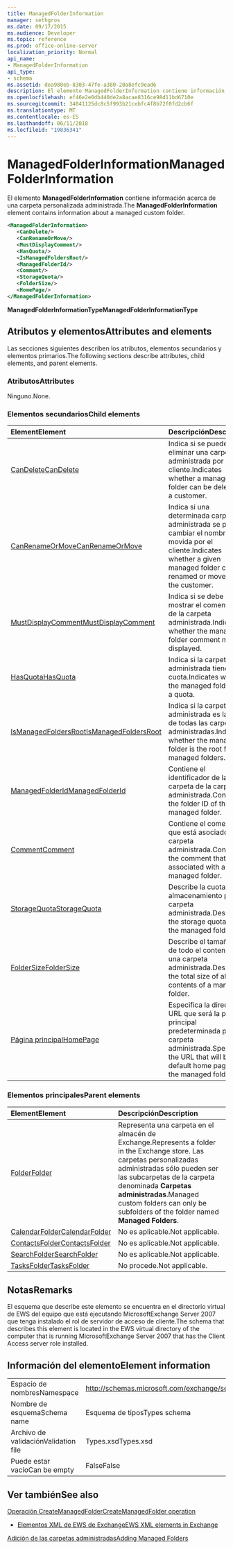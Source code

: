 ```yaml
---
title: ManagedFolderInformation
manager: sethgros
ms.date: 09/17/2015
ms.audience: Developer
ms.topic: reference
ms.prod: office-online-server
localization_priority: Normal
api_name:
- ManagedFolderInformation
api_type:
- schema
ms.assetid: dea980eb-8303-47fe-a380-20a8efc9ead6
description: El elemento ManagedFolderInformation contiene información acerca de una carpeta personalizada administrada.
ms.openlocfilehash: ef46e2e0db440de2a8acae8316ce98d11bd6710e
ms.sourcegitcommit: 34041125dc8c5f993b21cebfc4f8b72f0fd2cb6f
ms.translationtype: MT
ms.contentlocale: es-ES
ms.lasthandoff: 06/11/2018
ms.locfileid: "19836341"
---
```

# <a name="managedfolderinformation"></a><span data-ttu-id="a9074-103">ManagedFolderInformation</span><span class="sxs-lookup"><span data-stu-id="a9074-103">ManagedFolderInformation</span></span>

<span data-ttu-id="a9074-104">El elemento **ManagedFolderInformation** contiene información acerca de una carpeta personalizada administrada.</span><span class="sxs-lookup"><span data-stu-id="a9074-104">The **ManagedFolderInformation** element contains information about a managed custom folder.</span></span> 
  
```xml
<ManagedFolderInformation>
   <CanDelete/>
   <CanRenameOrMove/>
   <MustDisplayComment/>
   <HasQuota/>
   <IsManagedFoldersRoot/>
   <ManagedFolderId/>
   <Comment/>
   <StorageQuota/>
   <FolderSize/>
   <HomePage/>
</ManagedFolderInformation>
```

 <span data-ttu-id="a9074-105">**ManagedFolderInformationType**</span><span class="sxs-lookup"><span data-stu-id="a9074-105">**ManagedFolderInformationType**</span></span>
## <a name="attributes-and-elements"></a><span data-ttu-id="a9074-106">Atributos y elementos</span><span class="sxs-lookup"><span data-stu-id="a9074-106">Attributes and elements</span></span>

<span data-ttu-id="a9074-107">Las secciones siguientes describen los atributos, elementos secundarios y elementos primarios.</span><span class="sxs-lookup"><span data-stu-id="a9074-107">The following sections describe attributes, child elements, and parent elements.</span></span>
  
### <a name="attributes"></a><span data-ttu-id="a9074-108">Atributos</span><span class="sxs-lookup"><span data-stu-id="a9074-108">Attributes</span></span>

<span data-ttu-id="a9074-109">Ninguno.</span><span class="sxs-lookup"><span data-stu-id="a9074-109">None.</span></span>
  
### <a name="child-elements"></a><span data-ttu-id="a9074-110">Elementos secundarios</span><span class="sxs-lookup"><span data-stu-id="a9074-110">Child elements</span></span>

|<span data-ttu-id="a9074-111">**Element**</span><span class="sxs-lookup"><span data-stu-id="a9074-111">**Element**</span></span>|<span data-ttu-id="a9074-112">**Descripción**</span><span class="sxs-lookup"><span data-stu-id="a9074-112">**Description**</span></span>|
|:-----|:-----|
|[<span data-ttu-id="a9074-113">CanDelete</span><span class="sxs-lookup"><span data-stu-id="a9074-113">CanDelete</span></span>](candelete.md) <br/> |<span data-ttu-id="a9074-114">Indica si se puede eliminar una carpeta administrada por un cliente.</span><span class="sxs-lookup"><span data-stu-id="a9074-114">Indicates whether a managed folder can be deleted by a customer.</span></span>  <br/> |
|[<span data-ttu-id="a9074-115">CanRenameOrMove</span><span class="sxs-lookup"><span data-stu-id="a9074-115">CanRenameOrMove</span></span>](canrenameormove.md) <br/> |<span data-ttu-id="a9074-116">Indica si una determinada carpeta administrada se puede cambiar el nombre o movida por el cliente.</span><span class="sxs-lookup"><span data-stu-id="a9074-116">Indicates whether a given managed folder can be renamed or moved by the customer.</span></span>  <br/> |
|[<span data-ttu-id="a9074-117">MustDisplayComment</span><span class="sxs-lookup"><span data-stu-id="a9074-117">MustDisplayComment</span></span>](mustdisplaycomment.md) <br/> |<span data-ttu-id="a9074-118">Indica si se debe mostrar el comentario de la carpeta administrada.</span><span class="sxs-lookup"><span data-stu-id="a9074-118">Indicates whether the managed folder comment must be displayed.</span></span>  <br/> |
|[<span data-ttu-id="a9074-119">HasQuota</span><span class="sxs-lookup"><span data-stu-id="a9074-119">HasQuota</span></span>](hasquota.md) <br/> |<span data-ttu-id="a9074-120">Indica si la carpeta administrada tiene una cuota.</span><span class="sxs-lookup"><span data-stu-id="a9074-120">Indicates whether the managed folder has a quota.</span></span>  <br/> |
|[<span data-ttu-id="a9074-121">IsManagedFoldersRoot</span><span class="sxs-lookup"><span data-stu-id="a9074-121">IsManagedFoldersRoot</span></span>](ismanagedfoldersroot.md) <br/> |<span data-ttu-id="a9074-122">Indica si la carpeta administrada es la raíz de todas las carpetas administradas.</span><span class="sxs-lookup"><span data-stu-id="a9074-122">Indicates whether the managed folder is the root for all managed folders.</span></span>  <br/> |
|[<span data-ttu-id="a9074-123">ManagedFolderId</span><span class="sxs-lookup"><span data-stu-id="a9074-123">ManagedFolderId</span></span>](managedfolderid.md) <br/> |<span data-ttu-id="a9074-124">Contiene el identificador de la carpeta de la carpeta administrada.</span><span class="sxs-lookup"><span data-stu-id="a9074-124">Contains the folder ID of the managed folder.</span></span>  <br/> |
|[<span data-ttu-id="a9074-125">Comment</span><span class="sxs-lookup"><span data-stu-id="a9074-125">Comment</span></span>](comment.md) <br/> |<span data-ttu-id="a9074-126">Contiene el comentario que está asociado a una carpeta administrada.</span><span class="sxs-lookup"><span data-stu-id="a9074-126">Contains the comment that is associated with a managed folder.</span></span>  <br/> |
|[<span data-ttu-id="a9074-127">StorageQuota</span><span class="sxs-lookup"><span data-stu-id="a9074-127">StorageQuota</span></span>](storagequota.md) <br/> |<span data-ttu-id="a9074-128">Describe la cuota de almacenamiento para la carpeta administrada.</span><span class="sxs-lookup"><span data-stu-id="a9074-128">Describes the storage quota for the managed folder.</span></span>  <br/> |
|[<span data-ttu-id="a9074-129">FolderSize</span><span class="sxs-lookup"><span data-stu-id="a9074-129">FolderSize</span></span>](foldersize.md) <br/> |<span data-ttu-id="a9074-130">Describe el tamaño total de todo el contenido de una carpeta administrada.</span><span class="sxs-lookup"><span data-stu-id="a9074-130">Describes the total size of all the contents of a managed folder.</span></span>  <br/> |
|[<span data-ttu-id="a9074-131">Página principal</span><span class="sxs-lookup"><span data-stu-id="a9074-131">HomePage</span></span>](homepage.md) <br/> |<span data-ttu-id="a9074-132">Especifica la dirección URL que será la página principal predeterminada para la carpeta administrada.</span><span class="sxs-lookup"><span data-stu-id="a9074-132">Specifies the URL that will be the default home page for the managed folder.</span></span>  <br/> |
   
### <a name="parent-elements"></a><span data-ttu-id="a9074-133">Elementos principales</span><span class="sxs-lookup"><span data-stu-id="a9074-133">Parent elements</span></span>

|<span data-ttu-id="a9074-134">**Element**</span><span class="sxs-lookup"><span data-stu-id="a9074-134">**Element**</span></span>|<span data-ttu-id="a9074-135">**Descripción**</span><span class="sxs-lookup"><span data-stu-id="a9074-135">**Description**</span></span>|
|:-----|:-----|
|[<span data-ttu-id="a9074-136">Folder</span><span class="sxs-lookup"><span data-stu-id="a9074-136">Folder</span></span>](folder.md) <br/> |<span data-ttu-id="a9074-137">Representa una carpeta en el almacén de Exchange.</span><span class="sxs-lookup"><span data-stu-id="a9074-137">Represents a folder in the Exchange store.</span></span> <span data-ttu-id="a9074-138">Las carpetas personalizadas administradas sólo pueden ser las subcarpetas de la carpeta denominada **Carpetas administradas**.</span><span class="sxs-lookup"><span data-stu-id="a9074-138">Managed custom folders can only be subfolders of the folder named **Managed Folders**.</span></span>  <br/> |
|[<span data-ttu-id="a9074-139">CalendarFolder</span><span class="sxs-lookup"><span data-stu-id="a9074-139">CalendarFolder</span></span>](calendarfolder.md) <br/> |<span data-ttu-id="a9074-140">No es aplicable.</span><span class="sxs-lookup"><span data-stu-id="a9074-140">Not applicable.</span></span>  <br/> |
|[<span data-ttu-id="a9074-141">ContactsFolder</span><span class="sxs-lookup"><span data-stu-id="a9074-141">ContactsFolder</span></span>](contactsfolder.md) <br/> |<span data-ttu-id="a9074-142">No es aplicable.</span><span class="sxs-lookup"><span data-stu-id="a9074-142">Not applicable.</span></span>  <br/> |
|[<span data-ttu-id="a9074-143">SearchFolder</span><span class="sxs-lookup"><span data-stu-id="a9074-143">SearchFolder</span></span>](searchfolder.md) <br/> |<span data-ttu-id="a9074-144">No es aplicable.</span><span class="sxs-lookup"><span data-stu-id="a9074-144">Not applicable.</span></span>  <br/> |
|[<span data-ttu-id="a9074-145">TasksFolder</span><span class="sxs-lookup"><span data-stu-id="a9074-145">TasksFolder</span></span>](tasksfolder.md) <br/> |<span data-ttu-id="a9074-146">No procede.</span><span class="sxs-lookup"><span data-stu-id="a9074-146">Not applicable.</span></span>  <br/> |
   
## <a name="remarks"></a><span data-ttu-id="a9074-147">Notas</span><span class="sxs-lookup"><span data-stu-id="a9074-147">Remarks</span></span>

<span data-ttu-id="a9074-148">El esquema que describe este elemento se encuentra en el directorio virtual de EWS del equipo que está ejecutando MicrosoftExchange Server 2007 que tenga instalado el rol de servidor de acceso de cliente.</span><span class="sxs-lookup"><span data-stu-id="a9074-148">The schema that describes this element is located in the EWS virtual directory of the computer that is running MicrosoftExchange Server 2007 that has the Client Access server role installed.</span></span>
  
## <a name="element-information"></a><span data-ttu-id="a9074-149">Información del elemento</span><span class="sxs-lookup"><span data-stu-id="a9074-149">Element information</span></span>

|||
|:-----|:-----|
|<span data-ttu-id="a9074-150">Espacio de nombres</span><span class="sxs-lookup"><span data-stu-id="a9074-150">Namespace</span></span>  <br/> |http://schemas.microsoft.com/exchange/services/2006/types  <br/> |
|<span data-ttu-id="a9074-151">Nombre de esquema</span><span class="sxs-lookup"><span data-stu-id="a9074-151">Schema name</span></span>  <br/> |<span data-ttu-id="a9074-152">Esquema de tipos</span><span class="sxs-lookup"><span data-stu-id="a9074-152">Types schema</span></span>  <br/> |
|<span data-ttu-id="a9074-153">Archivo de validación</span><span class="sxs-lookup"><span data-stu-id="a9074-153">Validation file</span></span>  <br/> |<span data-ttu-id="a9074-154">Types.xsd</span><span class="sxs-lookup"><span data-stu-id="a9074-154">Types.xsd</span></span>  <br/> |
|<span data-ttu-id="a9074-155">Puede estar vacío</span><span class="sxs-lookup"><span data-stu-id="a9074-155">Can be empty</span></span>  <br/> |<span data-ttu-id="a9074-156">False</span><span class="sxs-lookup"><span data-stu-id="a9074-156">False</span></span>  <br/> |
   
## <a name="see-also"></a><span data-ttu-id="a9074-157">Ver también</span><span class="sxs-lookup"><span data-stu-id="a9074-157">See also</span></span>



[<span data-ttu-id="a9074-158">Operación CreateManagedFolder</span><span class="sxs-lookup"><span data-stu-id="a9074-158">CreateManagedFolder operation</span></span>](createmanagedfolder-operation.md)


- [<span data-ttu-id="a9074-159">Elementos XML de EWS de Exchange</span><span class="sxs-lookup"><span data-stu-id="a9074-159">EWS XML elements in Exchange</span></span>](ews-xml-elements-in-exchange.md)


[<span data-ttu-id="a9074-160">Adición de las carpetas administradas</span><span class="sxs-lookup"><span data-stu-id="a9074-160">Adding Managed Folders</span></span>](http://msdn.microsoft.com/library/846658c6-7043-40fb-8439-19f97c2a967f%28Office.15%29.aspx)

